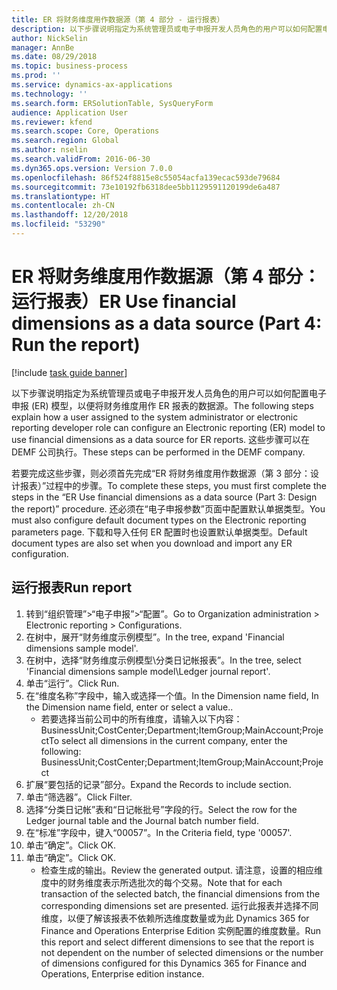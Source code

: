 ```yaml
---
title: ER 将财务维度用作数据源（第 4 部分 - 运行报表）
description: 以下步骤说明指定为系统管理员或电子申报开发人员角色的用户可以如何配置电子申报 (ER) 模型，以便将财务维度用作 ER 报表的数据源。
author: NickSelin
manager: AnnBe
ms.date: 08/29/2018
ms.topic: business-process
ms.prod: ''
ms.service: dynamics-ax-applications
ms.technology: ''
ms.search.form: ERSolutionTable, SysQueryForm
audience: Application User
ms.reviewer: kfend
ms.search.scope: Core, Operations
ms.search.region: Global
ms.author: nselin
ms.search.validFrom: 2016-06-30
ms.dyn365.ops.version: Version 7.0.0
ms.openlocfilehash: 86f524f8815e8c55054acfa139ecac593de79684
ms.sourcegitcommit: 73e10192fb6318dee5bb1129591120199de6a487
ms.translationtype: HT
ms.contentlocale: zh-CN
ms.lasthandoff: 12/20/2018
ms.locfileid: "53290"
---
```

# <a name="er-use-financial-dimensions-as-a-data-source-part-4-run-the-report"></a><span data-ttu-id="71241-103">ER 将财务维度用作数据源（第 4 部分：运行报表）</span><span class="sxs-lookup"><span data-stu-id="71241-103">ER Use financial dimensions as a data source (Part 4: Run the report)</span></span>

[!include [task guide banner](../../includes/task-guide-banner.md)]

<span data-ttu-id="71241-104">以下步骤说明指定为系统管理员或电子申报开发人员角色的用户可以如何配置电子申报 (ER) 模型，以便将财务维度用作 ER 报表的数据源。</span><span class="sxs-lookup"><span data-stu-id="71241-104">The following steps explain how a user assigned to the system administrator or electronic reporting developer role can configure an Electronic reporting (ER) model to use financial dimensions as a data source for ER reports.</span></span> <span data-ttu-id="71241-105">这些步骤可以在 DEMF 公司执行。</span><span class="sxs-lookup"><span data-stu-id="71241-105">These steps can be performed in the DEMF company.</span></span>

<span data-ttu-id="71241-106">若要完成这些步骤，则必须首先完成“ER 将财务维度用作数据源（第 3 部分：设计报表）”过程中的步骤。</span><span class="sxs-lookup"><span data-stu-id="71241-106">To complete these steps, you must first complete the steps in the “ER Use financial dimensions as a data source (Part 3: Design the report)” procedure.</span></span> <span data-ttu-id="71241-107">还必须在“电子申报参数”页面中配置默认单据类型。</span><span class="sxs-lookup"><span data-stu-id="71241-107">You must also configure default document types on the Electronic reporting parameters page.</span></span> <span data-ttu-id="71241-108">下载和导入任何 ER 配置时也设置默认单据类型。</span><span class="sxs-lookup"><span data-stu-id="71241-108">Default document types are also set when you download and import any ER configuration.</span></span> 


## <a name="run-report"></a><span data-ttu-id="71241-109">运行报表</span><span class="sxs-lookup"><span data-stu-id="71241-109">Run report</span></span>
1. <span data-ttu-id="71241-110">转到“组织管理”>“电子申报”>“配置”。</span><span class="sxs-lookup"><span data-stu-id="71241-110">Go to Organization administration > Electronic reporting > Configurations.</span></span>
2. <span data-ttu-id="71241-111">在树中，展开“财务维度示例模型”。</span><span class="sxs-lookup"><span data-stu-id="71241-111">In the tree, expand 'Financial dimensions sample model'.</span></span>
3. <span data-ttu-id="71241-112">在树中，选择“财务维度示例模型\分类日记帐报表”。</span><span class="sxs-lookup"><span data-stu-id="71241-112">In the tree, select 'Financial dimensions sample model\Ledger journal report'.</span></span>
4. <span data-ttu-id="71241-113">单击“运行”。</span><span class="sxs-lookup"><span data-stu-id="71241-113">Click Run.</span></span>
5. <span data-ttu-id="71241-114">在“维度名称”字段中，输入或选择一个值。</span><span class="sxs-lookup"><span data-stu-id="71241-114">In the Dimension name field, In the Dimension name field, enter or select a value..</span></span>
    * <span data-ttu-id="71241-115">若要选择当前公司中的所有维度，请输入以下内容：BusinessUnit;CostCenter;Department;ItemGroup;MainAccount;Project</span><span class="sxs-lookup"><span data-stu-id="71241-115">To select all dimensions in the current company, enter the following:  BusinessUnit;CostCenter;Department;ItemGroup;MainAccount;Project</span></span>  
6. <span data-ttu-id="71241-116">扩展“要包括的记录”部分。</span><span class="sxs-lookup"><span data-stu-id="71241-116">Expand the Records to include section.</span></span>
7. <span data-ttu-id="71241-117">单击“筛选器”。</span><span class="sxs-lookup"><span data-stu-id="71241-117">Click Filter.</span></span>
8. <span data-ttu-id="71241-118">选择“分类日记帐”表和“日记帐批号”字段的行。</span><span class="sxs-lookup"><span data-stu-id="71241-118">Select the row for the Ledger journal table and the Journal batch number field.</span></span>
9. <span data-ttu-id="71241-119">在“标准”字段中，键入“00057”。</span><span class="sxs-lookup"><span data-stu-id="71241-119">In the Criteria field, type '00057'.</span></span>
10. <span data-ttu-id="71241-120">单击“确定”。</span><span class="sxs-lookup"><span data-stu-id="71241-120">Click OK.</span></span>
11. <span data-ttu-id="71241-121">单击“确定”。</span><span class="sxs-lookup"><span data-stu-id="71241-121">Click OK.</span></span>
    * <span data-ttu-id="71241-122">检查生成的输出。</span><span class="sxs-lookup"><span data-stu-id="71241-122">Review the generated output.</span></span> <span data-ttu-id="71241-123">请注意，设置的相应维度中的财务维度表示所选批次的每个交易。</span><span class="sxs-lookup"><span data-stu-id="71241-123">Note that for each transaction of the selected batch, the financial dimensions from the corresponding dimensions set are presented.</span></span> <span data-ttu-id="71241-124">运行此报表并选择不同维度，以便了解该报表不依赖所选维度数量或为此 Dynamics 365 for Finance and Operations Enterprise Edition 实例配置的维度数量。</span><span class="sxs-lookup"><span data-stu-id="71241-124">Run this report and select different dimensions to see that the report is not dependent on the number of selected dimensions or the number of dimensions configured for this Dynamics 365 for Finance and Operations, Enterprise edition instance.</span></span>  


